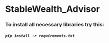 # StableWealth_Advisor


### To install all necessary libraries try this: 

##### ```pip install -r requirements.txt```
